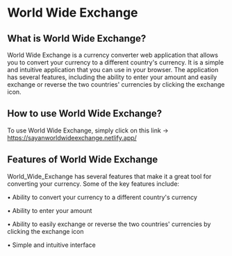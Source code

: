 # World Wide Exchange

## What is World Wide Exchange?
World Wide Exchange is a currency converter web application that allows you to convert your currency to a different country's currency. It is a simple and intuitive application that you can use in your browser. The application has several features, including the ability to enter your amount and easily exchange or reverse the two countries' currencies by clicking the exchange icon.

## How to use World Wide Exchange?
To use World Wide Exchange, simply click on this link -> https://sayanworldwideexchange.netlify.app/

## Features of World Wide Exchange
World_Wide_Exchange has several features that make it a great tool for converting your currency. Some of the key features include:

•	Ability to convert your currency to a different country's currency

•	Ability to enter your amount

•	Ability to easily exchange or reverse the two countries' currencies by clicking the exchange icon

•	Simple and intuitive interface





